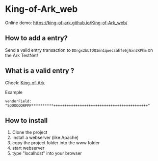# King-of-Ark_web

Online demo: https://king-of-ark.github.io/King-of-Ark_web/

## How to add a entry?

Send a valid entry transaction to `DDngx2bLTDQ1mn1qwecsahfe6jGxn2KPhm` on the Ark TestNet!

## What is a valid entry ? 

Check: [King-of-Ark](https://github.com/King-of-Ark/King-of-Ark)

Example

```
vendorField: "SOOOOOORPPP**********+++++++++++++++++++++++++++++++++++++++++++"

```

## How to install

1) Clone the project
2) Install a webserver (like Apache)
3) copy the project folder into the www folder
4) start webserver
5) type "localhost" into your browser
